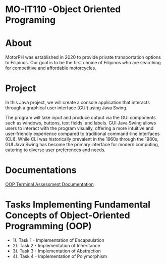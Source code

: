 # MO-IT110 -Object Oriented Programing

# About

MotorPH was established in 2020 to provide private transportation options to Filipinos. Our goal is to be the first choice of Filipinos who are searching for competitive and affordable motorcycles.


# Project

In this Java project, we will create a console application that interacts through a graphical user interface (GUI) using Java Swing. 

The program will take input and produce output via the GUI components such as windows, buttons, text fields, and labels. GUI Java Swing allows users to interact with the program visually, offering a more intuitive and user-friendly experience compared to traditional command-line interfaces (CLI). While CLI was historically prevalent in the 1960s through the 1980s, GUI Java Swing has become the primary interface for modern computing, catering to diverse user preferences and needs.


# Documentations
[OOP Terminal Assessment Documentation](https://baebeemoe.github.io/contrast/) <br />



# Tasks Implementing Fundamental Concepts of Object-Oriented Programming (OOP)
* 1). Task 1 - Implementation of Encapsulation 
* 2). Task 2 - Implementation of Inheritance
* 3). Task 3 - Implementation of Abstraction
* 4). Task 4 - Implementation of Polymorphism
  
